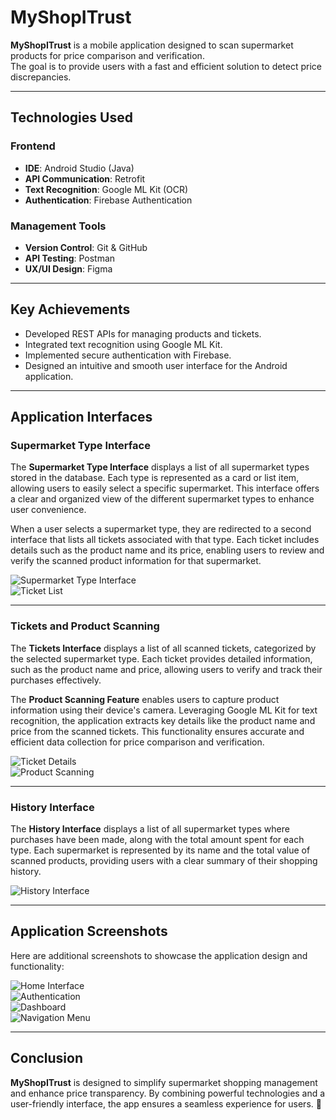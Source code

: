 # MyShopITrust

**MyShopITrust** is a mobile application designed to scan supermarket products for price comparison and verification.  
The goal is to provide users with a fast and efficient solution to detect price discrepancies.

---

## Technologies Used

### Frontend
- **IDE**: Android Studio (Java)
- **API Communication**: Retrofit
- **Text Recognition**: Google ML Kit (OCR)
- **Authentication**: Firebase Authentication

### Management Tools
- **Version Control**: Git & GitHub
- **API Testing**: Postman
- **UX/UI Design**: Figma

---

## Key Achievements

- Developed REST APIs for managing products and tickets.
- Integrated text recognition using Google ML Kit.
- Implemented secure authentication with Firebase.
- Designed an intuitive and smooth user interface for the Android application.

---

## Application Interfaces

### Supermarket Type Interface

The **Supermarket Type Interface** displays a list of all supermarket types stored in the database. Each type is represented as a card or list item, allowing users to easily select a specific supermarket. This interface offers a clear and organized view of the different supermarket types to enhance user convenience.

When a user selects a supermarket type, they are redirected to a second interface that lists all tickets associated with that type. Each ticket includes details such as the product name and its price, enabling users to review and verify the scanned product information for that supermarket.

![Supermarket Type Interface](https://github.com/user-attachments/assets/1dc712ad-1f14-4e93-a9c4-4ab46bf25f25)  
![Ticket List](https://github.com/user-attachments/assets/fd673409-0794-491b-8fbb-a48e50342384)

---

### Tickets and Product Scanning

The **Tickets Interface** displays a list of all scanned tickets, categorized by the selected supermarket type. Each ticket provides detailed information, such as the product name and price, allowing users to verify and track their purchases effectively.

The **Product Scanning Feature** enables users to capture product information using their device's camera. Leveraging Google ML Kit for text recognition, the application extracts key details like the product name and price from the scanned tickets. This functionality ensures accurate and efficient data collection for price comparison and verification.

![Ticket Details](https://github.com/user-attachments/assets/211a3d1b-4b1f-40ae-9a1c-603ade33ac3c)  
![Product Scanning](https://github.com/user-attachments/assets/745187fd-0b93-4d76-934b-555b12605dcc)

---

### History Interface

The **History Interface** displays a list of all supermarket types where purchases have been made, along with the total amount spent for each type. Each supermarket is represented by its name and the total value of scanned products, providing users with a clear summary of their shopping history.

![History Interface](https://github.com/user-attachments/assets/ea7c275f-ec18-4e06-a19d-038361ddacea)

---

## Application Screenshots

Here are additional screenshots to showcase the application design and functionality:

![Home Interface](https://github.com/user-attachments/assets/a1742cd5-91dd-41e2-89fb-fdd9e7180cf6)  
![Authentication](https://github.com/user-attachments/assets/485bc889-2604-49cd-a4d1-26089c39f113)  
![Dashboard](https://github.com/user-attachments/assets/e10d5220-28eb-4227-82cc-05eaf8eabc88)  
![Navigation Menu](https://github.com/user-attachments/assets/48aa68a1-e57f-4141-8917-29725274aaf4)

---

## Conclusion

**MyShopITrust** is designed to simplify supermarket shopping management and enhance price transparency. By combining powerful technologies and a user-friendly interface, the app ensures a seamless experience for users. 🚀
